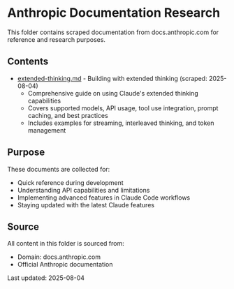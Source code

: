 # Anthropic Documentation Research

This folder contains scraped documentation from docs.anthropic.com for reference and research purposes.

## Contents

- [extended-thinking.md](./extended-thinking.md) - Building with extended thinking (scraped: 2025-08-04)
  - Comprehensive guide on using Claude's extended thinking capabilities
  - Covers supported models, API usage, tool use integration, prompt caching, and best practices
  - Includes examples for streaming, interleaved thinking, and token management

## Purpose

These documents are collected for:
- Quick reference during development
- Understanding API capabilities and limitations
- Implementing advanced features in Claude Code workflows
- Staying updated with the latest Claude features

## Source

All content in this folder is sourced from:
- Domain: docs.anthropic.com
- Official Anthropic documentation

Last updated: 2025-08-04